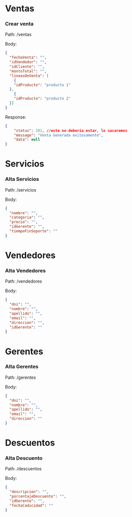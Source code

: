 # Ventas
### Crear venta

Path: /ventas

Body:
```json
{
  "fechaVenta": "",
  "idVendedor": "",
  "idCliente": "",
  "montoTotal": "",
  "lineasDeVenta": [
    {
    "idProducto": "producto 1"
  }, 
    {
    "idProducto": "producto 2"
  }]
}
```

Response:
```json
{
    "status": 201, //este no deberia estar, lo sacaremos
    "message": "Venta Generada exitosamente",
    "data": null
}
```

# Servicios
### Alta Servicios

Path: /servicios

Body:
```json
{
  "nombre": "",
  "categoria": "",
  "precio": "",
  "idGerente": "",
  "tiempoFinSoporte": ""
}
```

# Vendedores
### Alta Vendedores

Path: /vendedores

Body:
```json
{
  "dni": "",
  "nombre": "",
  "apellido": "",
  "email": "",
  "direccion": "",
  "idGerente": ""
}
```

# Gerentes
### Alta Gerentes

Path: /gerentes

Body:
```json
{
  "dni": "",
  "nombre": "",
  "apellido": "",
  "email": "",
  "direccion": ""
}
```

# Descuentos
### Alta Descuento

Path: /descuentos

Body:
```json
{
  "descripcion": "",
  "porcentajeDescuento": "",
  "idGerente": "",
  "fechaCaducidad": ""
}
```